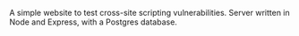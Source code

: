 A simple website to test cross-site scripting vulnerabilities. Server written in Node and Express, with a Postgres database.
